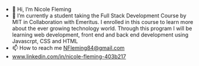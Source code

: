 - 👋 Hi, I’m Nicole Fleming
- 🌱 I’m currently a student taking the Full Stack Development Course by MIT in Collaboration with Emeritus. I enrolled in this course to learn more about the ever growing technology world. Through this program I will be learning web development, front end and back end development using Javascrpt, CSS and HTML 
- 📫 How to reach me NFleming84@gmail.com
-  www.linkedin.com/in/nicole-fleming-403b217


<!---
NicoleFleming4/NicoleFleming4 is a ✨ special ✨ repository because its `README.md` (this file) appears on your GitHub profile.
You can click the Preview link to take a look at your changes.
--->
